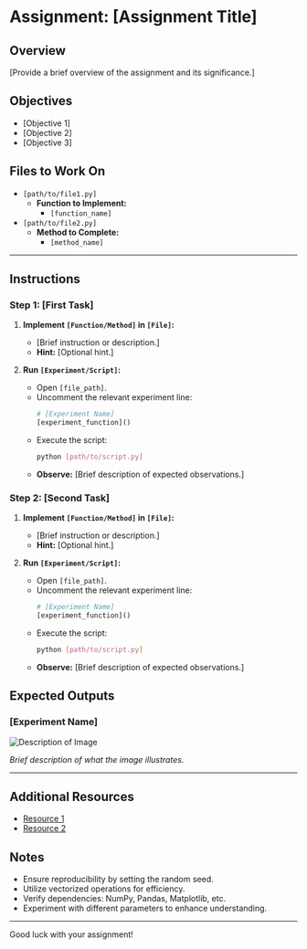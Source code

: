# Assignment: [Assignment Title]

## Overview

[Provide a brief overview of the assignment and its significance.]

## Objectives

- [Objective 1]
- [Objective 2]
- [Objective 3]

## Files to Work On

- `[path/to/file1.py]`
  - **Function to Implement:**
    - `[function_name]`
- `[path/to/file2.py]`
  - **Method to Complete:**
    - `[method_name]`

---

## Instructions

### Step 1: [First Task]

1. **Implement `[Function/Method]` in `[File]`:**
   - [Brief instruction or description.]
   - **Hint:** [Optional hint.]

2. **Run `[Experiment/Script]`:**
   - Open `[file_path]`.
   - Uncomment the relevant experiment line:
     ```python
     # [Experiment Name]
     [experiment_function]()
     ```
   - Execute the script:
     ```bash
     python [path/to/script.py]
     ```
   - **Observe:** [Brief description of expected observations.]

### Step 2: [Second Task]

1. **Implement `[Function/Method]` in `[File]`:**
   - [Brief instruction or description.]
   - **Hint:** [Optional hint.]

2. **Run `[Experiment/Script]`:**
   - Open `[file_path]`.
   - Uncomment the relevant experiment line:
     ```python
     # [Experiment Name]
     [experiment_function]()
     ```
   - Execute the script:
     ```bash
     python [path/to/script.py]
     ```
   - **Observe:** [Brief description of expected observations.]

## Expected Outputs

### [Experiment Name]

![Description of Image](images/[assignment_name]/[image_name].png)

*Brief description of what the image illustrates.*

---

## Additional Resources

- [Resource 1](URL)
- [Resource 2](URL)

## Notes

- Ensure reproducibility by setting the random seed.
- Utilize vectorized operations for efficiency.
- Verify dependencies: NumPy, Pandas, Matplotlib, etc.
- Experiment with different parameters to enhance understanding.

---
Good luck with your assignment!
